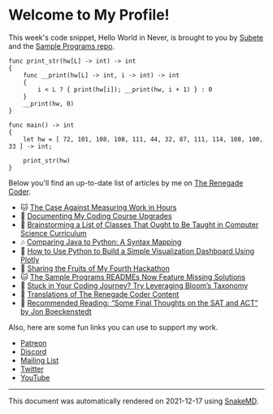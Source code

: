 # Welcome to My Profile!

This week's code snippet, Hello World in Never, is brought to you by [Subete](https://subete.therenegadecoder.com/en/latest/) and the [Sample Programs repo](https://sample-programs.therenegadecoder.com/).

```Never
func print_str(hw[L] -> int) -> int
{
    func __print(hw[L] -> int, i -> int) -> int
    {
        i < L ? { print(hw[i]); __print(hw, i + 1) } : 0
    }
    __print(hw, 0)
}

func main() -> int
{
    let hw = [ 72, 101, 108, 108, 111, 44, 32, 87, 111, 114, 108, 100, 33 ] -> int;
    
    print_str(hw)
}
```

Below you'll find an up-to-date list of articles by me on [The Renegade Coder](https://therenegadecoder.com).

- :cat: [The Case Against Measuring Work in Hours](https://therenegadecoder.com/blog/the-case-against-measuring-work-in-hours/)
- :dango: [Documenting My Coding Course Upgrades](https://therenegadecoder.com/teach/documenting-my-coding-course-upgrades/)
- :milky_way: [Brainstorming a List of Classes That Ought to Be Taught in Computer Science Curriculum](https://therenegadecoder.com/teach/brainstorming-a-list-of-classes-that-ought-to-be-taught-in-computer-science-curriculum/)
- :notes: [Comparing Java to Python: A Syntax Mapping](https://therenegadecoder.com/code/comparing-java-to-python-a-syntax-mapping/)
- :milky_way: [How to Use Python to Build a Simple Visualization Dashboard Using Plotly](https://therenegadecoder.com/code/how-to-use-python-to-build-a-simple-visualization-dashboard-using-plotly/)
- :dango: [Sharing the Fruits of My Fourth Hackathon](https://therenegadecoder.com/blog/sharing-the-fruits-of-my-fourth-hackathon/)
- :cat: [The Sample Programs READMEs Now Feature Missing Solutions](https://therenegadecoder.com/meta/the-sample-programs-readmes-now-feature-missing-solutions/)
- :door: [Stuck in Your Coding Journey? Try Leveraging Bloom’s Taxonomy](https://therenegadecoder.com/teach/stuck-in-your-coding-journey-try-leveraging-blooms-taxonomy/)
- :gem: [Translations of The Renegade Coder Content](https://therenegadecoder.com/blog/translations-of-the-renegade-coder-content/)
- :door: [Recommended Reading: “Some Final Thoughts on the SAT and ACT” by Jon Boeckenstedt](https://therenegadecoder.com/blog/recommended-reading-some-final-thoughts-on-the-sat-and-act-by-jon-boeckenstedt/)

Also, here are some fun links you can use to support my work.

- [Patreon](https://www.patreon.com/TheRenegadeCoder)
- [Discord](https://discord.gg/Jhmtj7Z)
- [Mailing List](https://newsletter.therenegadecoder.com/)
- [Twitter](https://twitter.com/RenegadeCoder94)
- [YouTube](https://www.youtube.com/channel/UCpyoVwOqYRlSAEUPEn7P9hw)

---

This document was automatically rendered on 2021-12-17 using [SnakeMD](https://snakemd.therenegadecoder.com).